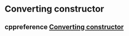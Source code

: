 # Converting constructor

## cppreference [Converting constructor](https://en.cppreference.com/w/cpp/language/converting_constructor)

